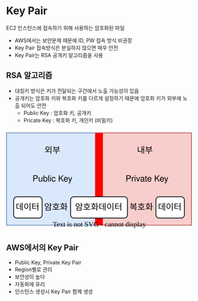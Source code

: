 # Key Pair
EC2 인스턴스에 접속하기 위해 사용하는 암호화된 파일

- AWS에서는 보안문제 때문에 ID, PW 접속 방식 비권장
- Key Pair 접속방식은 분실하지 않으면 매우 안전
- Key Pair는 RSA 공개키 알고리즘을 사용

## RSA 알고리즘
- 대칭키 방식은 키가 전달되는 구간에서 노출 가능성이 있음
- 공개키는 암호화 키와 복호화 키를 다르게 설정하기 때문에 암호화 키가 외부에 노출 되어도 안전
    - Public Key : 암호화 키, 공개키
    - Pricate Key : 복호화 키, 개인키 (비밀키)

![RSA](../../images/AWS/RSA_Algorithm.drawio.svg)

## AWS에서의 Key Pair
- Public Key, Private Key Pair
- Region별로 관리
- 보안성이 높다
- 자동화에 유리
- 인스턴스 생성시 Key Pair 함께 생성